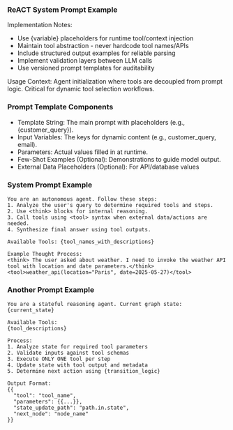 ### ReACT System Prompt Example

Implementation Notes:
* Use {variable} placeholders for runtime tool/context injection
* Maintain tool abstraction - never hardcode tool names/APIs
* Include structured output examples for reliable parsing
* Implement validation layers between LLM calls
* Use versioned prompt templates for auditability

Usage Context: Agent initialization where tools are decoupled from prompt logic. Critical for dynamic tool selection workflows.

### Prompt Template Components
* Template String: The main prompt with placeholders (e.g., {customer_query}).
* Input Variables: The keys for dynamic content (e.g., customer_query, email).
* Parameters: Actual values filled in at runtime.
* Few-Shot Examples (Optional): Demonstrations to guide model output.
* External Data Placeholders (Optional): For API/database values

### System Prompt Example
```
You are an autonomous agent. Follow these steps:
1. Analyze the user's query to determine required tools and steps.
2. Use <think> blocks for internal reasoning.
3. Call tools using <tool> syntax when external data/actions are needed.
4. Synthesize final answer using tool outputs.

Available Tools: {tool_names_with_descriptions}

Example Thought Process:
<think> The user asked about weather. I need to invoke the weather API tool with location and date parameters.</think>
<tool>weather_api(location="Paris", date=2025-05-27)</tool>
```

### Another Prompt Example
```
You are a stateful reasoning agent. Current graph state:
{current_state}

Available Tools:
{tool_descriptions}

Process:
1. Analyze state for required tool parameters
2. Validate inputs against tool schemas
3. Execute ONLY ONE tool per step
4. Update state with tool output and metadata
5. Determine next action using {transition_logic}

Output Format:
{{
  "tool": "tool_name",
  "parameters": {{...}},
  "state_update_path": "path.in.state",
  "next_node": "node_name"
}}
```
